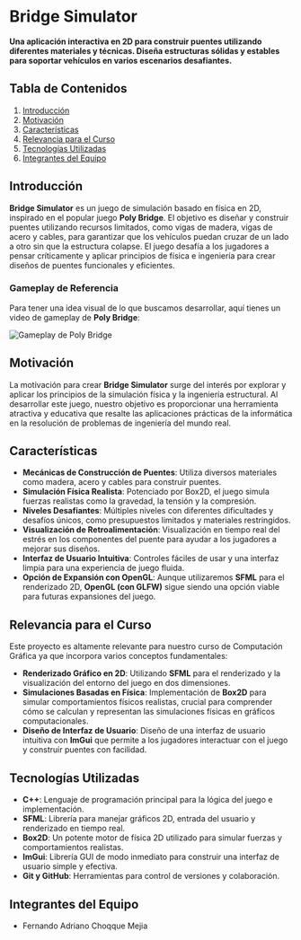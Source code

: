 # **Bridge Simulator**

**Una aplicación interactiva en 2D para construir puentes utilizando diferentes materiales y técnicas. Diseña estructuras sólidas y estables para soportar vehículos en varios escenarios desafiantes.**

## **Tabla de Contenidos**

1. [Introducción](#introducción)
2. [Motivación](#motivación)
3. [Características](#características)
4. [Relevancia para el Curso](#relevancia-para-el-curso)
5. [Tecnologías Utilizadas](#tecnologías-utilizadas)
6. [Integrantes del Equipo](#integrantes-del-equipo)

## **Introducción**

**Bridge Simulator** es un juego de simulación basado en física en 2D, inspirado en el popular juego **Poly Bridge**. El objetivo es diseñar y construir puentes utilizando recursos limitados, como vigas de madera, vigas de acero y cables, para garantizar que los vehículos puedan cruzar de un lado a otro sin que la estructura colapse. El juego desafía a los jugadores a pensar críticamente y aplicar principios de física e ingeniería para crear diseños de puentes funcionales y eficientes.

### **Gameplay de Referencia**

Para tener una idea visual de lo que buscamos desarrollar, aquí tienes un video de gameplay de **Poly Bridge**:

![Gameplay de Poly Bridge](https://www.youtube.com/shorts/-7SmeO8FBRQ?feature=share)

## **Motivación**

La motivación para crear **Bridge Simulator** surge del interés por explorar y aplicar los principios de la simulación física y la ingeniería estructural. Al desarrollar este juego, nuestro objetivo es proporcionar una herramienta atractiva y educativa que resalte las aplicaciones prácticas de la informática en la resolución de problemas de ingeniería del mundo real.

## **Características**

- **Mecánicas de Construcción de Puentes**: Utiliza diversos materiales como madera, acero y cables para construir puentes.
- **Simulación Física Realista**: Potenciado por Box2D, el juego simula fuerzas realistas como la gravedad, la tensión y la compresión.
- **Niveles Desafiantes**: Múltiples niveles con diferentes dificultades y desafíos únicos, como presupuestos limitados y materiales restringidos.
- **Visualización de Retroalimentación**: Visualización en tiempo real del estrés en los componentes del puente para ayudar a los jugadores a mejorar sus diseños.
- **Interfaz de Usuario Intuitiva**: Controles fáciles de usar y una interfaz limpia para una experiencia de juego fluida.
- **Opción de Expansión con OpenGL**: Aunque utilizaremos **SFML** para el renderizado 2D, **OpenGL (con GLFW)** sigue siendo una opción viable para futuras expansiones del juego.

## **Relevancia para el Curso**

Este proyecto es altamente relevante para nuestro curso de Computación Gráfica ya que incorpora varios conceptos fundamentales:

- **Renderizado Gráfico en 2D**: Utilizando **SFML** para el renderizado y la visualización del entorno del juego en dos dimensiones.
- **Simulaciones Basadas en Física**: Implementación de **Box2D** para simular comportamientos físicos realistas, crucial para comprender cómo se calculan y representan las simulaciones físicas en gráficos computacionales.
- **Diseño de Interfaz de Usuario**: Diseño de una interfaz de usuario intuitiva con **ImGui** que permite a los jugadores interactuar con el juego y construir puentes con facilidad.

## **Tecnologías Utilizadas**

- **C++**: Lenguaje de programación principal para la lógica del juego e implementación.
- **SFML**: Librería para manejar gráficos 2D, entrada del usuario y renderizado en tiempo real.
- **Box2D**: Un potente motor de física 2D utilizado para simular fuerzas y comportamientos realistas.
- **ImGui**: Librería GUI de modo inmediato para construir una interfaz de usuario simple y efectiva.
- **Git y GitHub**: Herramientas para control de versiones y colaboración.

## **Integrantes del Equipo**

- Fernando Adriano Choqque Mejia
